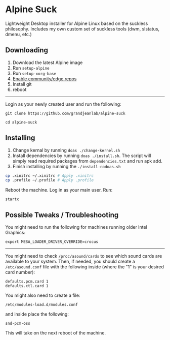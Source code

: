 # Alpine Suck

Lightweight Desktop installer for Alpine Linux based on the suckless philosophy.
Includes my own custom set of suckless tools (dwm, slstatus, dmenu, etc.)

## Downloading

1. Download the latest Alpine image
2. Run `setup-alpine`
3. Run `setup-xorg-base`
4. [Enable community/edge repos](https://wiki.alpinelinux.org/wiki/Repositories#Enabling_the_community_repository)
5. Install git
6. reboot



---

Login as your newly created user and run the following:

`git clone https://github.com/grandjeanlab/alpine-suck`

`cd alpine-suck`

## Installing
1) Change kernal by running `doas ./change-kernel.sh`
2) Install dependencies by running `doas ./install.sh`. The script will simply read required packages from `dependencies.txt` and run apk add.
3) Finish installing by running the `./install-nodoas.sh`


```sh
cp .xinitrc ~/.xinitrc # Apply .xinitrc
cp .profile ~/.profile # Apply .profile
```

Reboot the machine. Log in as your main user. Run:

```
startx
```

## Possible Tweaks / Troubleshooting

You might need to run the following for machines running older Intel Graphics:

```
export MESA_LOADER_DRIVER_OVERRIDE=crocus
```

---

You might need to check `/proc/asound/cards` to see which sound cards are available to your system. Then, if needed, you should create a `/etc/asound.conf` file with the following inside (where the "1" is your desired card number):

```
defaults.pcm.card 1
defaults.ctl.card 1
```

You might also need to create a file:

```
/etc/modules-load.d/modules.conf
```

and inside place the following:

```
snd-pcm-oss
```

This will take on the next reboot of the machine.